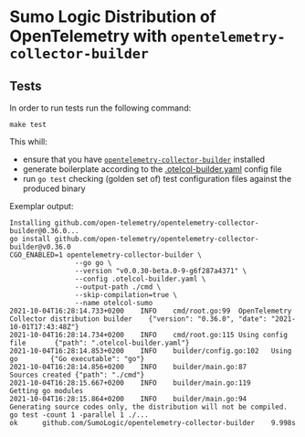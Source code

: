 # Sumo Logic Distribution of OpenTelemetry with `opentelemetry-collector-builder`

## Tests

In order to run tests run the following command:

```
make test
```

This whill:

- ensure that you have [`opentelemetry-collector-builder`][otcbuilder] installed
- generate boilerplate according to the [.otelcol-builder.yaml][otconfig] config file
- run `go test` checking (golden set of) test configuration files against
  the produced binary

[otcbuilder]: https://github.com/open-telemetry/opentelemetry-collector-builder
[otconfig]: ./.otelcol-builder.yaml

Exemplar output:

```
Installing github.com/open-telemetry/opentelemetry-collector-builder@0.36.0...
go install github.com/open-telemetry/opentelemetry-collector-builder@v0.36.0
CGO_ENABLED=1 opentelemetry-collector-builder \
                --go go \
                --version "v0.0.30-beta.0-9-g6f287a4371" \
                --config .otelcol-builder.yaml \
                --output-path ./cmd \
                --skip-compilation=true \
                --name otelcol-sumo
2021-10-04T16:28:14.733+0200    INFO    cmd/root.go:99  OpenTelemetry Collector distribution builder    {"version": "0.36.0", "date": "2021-10-01T17:43:48Z"}
2021-10-04T16:28:14.734+0200    INFO    cmd/root.go:115 Using config file       {"path": ".otelcol-builder.yaml"}
2021-10-04T16:28:14.853+0200    INFO    builder/config.go:102   Using go        {"Go executable": "go"}
2021-10-04T16:28:14.856+0200    INFO    builder/main.go:87      Sources created {"path": "./cmd"}
2021-10-04T16:28:15.667+0200    INFO    builder/main.go:119     Getting go modules
2021-10-04T16:28:15.864+0200    INFO    builder/main.go:94      Generating source codes only, the distribution will not be compiled.
go test -count 1 -parallel 1 ./...
ok      github.com/SumoLogic/opentelemetry-collector-builder    9.998s

```